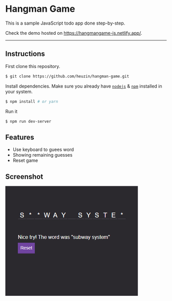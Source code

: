 # Hangman Game

This is a sample JavaScript todo app done step-by-step.

Check the demo hosted on https://hangmangame-js.netlify.app/.

---

## Instructions

First clone this repository.
```bash
$ git clone https://github.com/heuzin/hangman-game.git
```

Install dependencies. Make sure you already have [`nodejs`](https://nodejs.org/en/) & [`npm`](https://www.npmjs.com/) installed in your system.
```bash
$ npm install # or yarn
```

Run it
```bash
$ npm run dev-server
```


## Features

- Use keyboard to guees word
- Showing remaining guesses
- Reset game


## Screenshot

![GitHub Logo](/public/images/hangman-app.png)
